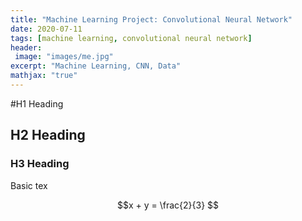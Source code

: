 ```yaml
---
title: "Machine Learning Project: Convolutional Neural Network"
date: 2020-07-11
tags: [machine learning, convolutional neural network]
header:
 image: "images/me.jpg"
excerpt: "Machine Learning, CNN, Data"
mathjax: "true"
---
```


#H1 Heading

## H2 Heading

### H3 Heading

Basic tex

$$x + y = \frac{2}{3} $$
